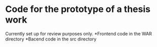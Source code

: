 # Code for the prototype of a thesis work

Currently set up for review purposes only.
*Frontend code in the WAR directory
*Bacend code in the src directory
